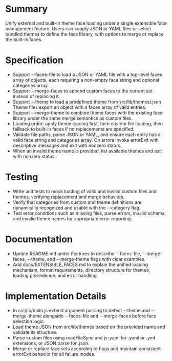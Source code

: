 # Summary

Unify external and built-in theme face loading under a single extensible face management feature. Users can supply JSON or YAML files or select bundled themes to define the face library, with options to merge or replace the built-in faces.

# Specification

- Support --faces-file <path> to load a JSON or YAML file with a top-level faces array of objects, each requiring a non-empty face string and optional categories array.
- Support --merge-faces to append custom faces to the current set instead of replacing it.
- Support --theme <name> to load a predefined theme from src/lib/themes/<name>.json. Theme files export an object with a faces array of valid entries.
- Support --merge-theme to combine theme faces with the existing face library under the same merge semantics as custom files.
- Loading order: apply theme loading first, then custom file loading, then fallback to built-in faces if no replacements are specified.
- Validate file paths, parse JSON or YAML, and ensure each entry has a valid face string and categories array. On errors invoke errorExit with descriptive messages and exit with nonzero status.
- When an invalid theme name is provided, list available themes and exit with nonzero status.

# Testing

- Write unit tests to mock loading of valid and invalid custom files and themes, verifying replacement and merge behaviors.
- Verify that categories from custom and theme definitions are dynamically recognized and usable with the --category flag.
- Test error conditions such as missing files, parse errors, invalid schema, and invalid theme names for appropriate error reporting.

# Documentation

- Update README.md under Features to describe --faces-file, --merge-faces, --theme, and --merge-theme flags with clear examples.
- Add docs/EXTENSIBLE_FACES.md to explain the unified loading mechanism, format requirements, directory structure for themes, loading precedence, and error handling.

# Implementation Details

- In src/lib/main.js extend argument parsing to detect --theme and --merge-theme alongside --faces-file and --merge-faces before face selection logic.
- Load theme JSON from src/lib/themes based on the provided name and validate its structure.
- Parse custom files using readFileSync and js-yaml for .yaml or .yml extensions, or JSON.parse for .json.
- Merge or replace face sets according to flags and maintain consistent errorExit behavior for all failure modes.